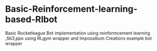 # Basic-Reinforcement-learning-based-Rlbot
Basic Rocketleague Bot implementation using reinformcement learning ,Sb3,ppo
using RLgym wrapper and Impossibum Creations example bot wrapper
